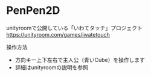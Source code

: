 # PenPen2D
unityroomで公開している「いわてタッチ」プロジェクト
https://unityroom.com/games/iwatetouch

操作方法  
* 方向キー上下左右で主人公（青いCube）を操作します
* 詳細はunityroomの説明を参照
